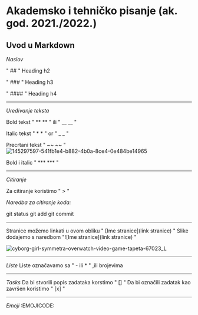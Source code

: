 # Akademsko i tehničko pisanje (ak. god. 2021./2022.)


## Uvod u Markdown

*Naslov*

" ## " Heading h2

" ### " Heading h3

" #### " Heading h4

___

*Uređivanje teksta*

Bold tekst " ** ** "  ili " __ __ "

Italic tekst " * * " or " _ _ "

Precrtani tekst " ~~ ~~ "![145297597-541fb1e4-b882-4b0a-8ce4-0e484be14965](https://user-images.githubusercontent.com/95430189/145303779-cb51573e-4572-4983-97b9-26dd32e40d02.jpg)


Bold i italic " *** *** "

___

*Citiranje*

Za citiranje koristimo " > "


*Naredba za citiranje koda:*

git status
git add
git commit

___

Stranice možemo linkati u ovom obliku " [Ime stranice](link stranice) "
Slike dodajemo s naredbom "![Ime stranice](link stranice) "

![cyborg-girl-symmetra-overwatch-video-game-tapeta-67023_L](https://user-images.githubusercontent.com/95430189/145297597-541fb1e4-b882-4b0a-8ce4-0e484be14965.jpg)

___
*Liste*
Liste označavamo sa " - ili * " ,ili brojevima
___
*Tasks*
Da bi stvorili popis zadataka korstimo " [] "
Da bi označili zadatak kao završen koristimo " [x] "
___
*Emoji*
:EMOJICODE:






 
 

